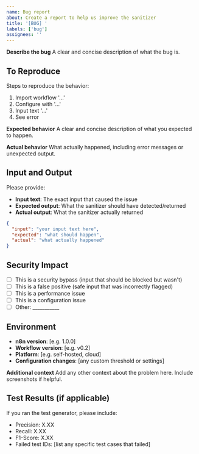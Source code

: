 ```yaml
---
name: Bug report
about: Create a report to help us improve the sanitizer
title: '[BUG] '
labels: ['bug']
assignees: ''
---
```


**Describe the bug**
A clear and concise description of what the bug is.

## To Reproduce

Steps to reproduce the behavior:

1. Import workflow '...'
2. Configure with '...'
3. Input text '...'
4. See error

**Expected behavior**
A clear and concise description of what you expected to happen.

**Actual behavior**
What actually happened, including error messages or unexpected output.

## Input and Output

Please provide:

- **Input text**: The exact input that caused the issue
- **Expected output**: What the sanitizer should have detected/returned
- **Actual output**: What the sanitizer actually returned

```json
{
  "input": "your input text here",
  "expected": "what should happen",
  "actual": "what actually happened"
}
```

## Security Impact

- [ ] This is a security bypass (input that should be blocked but wasn't)
- [ ] This is a false positive (safe input that was incorrectly flagged)
- [ ] This is a performance issue
- [ ] This is a configuration issue
- [ ] Other: ___________

## Environment

- **n8n version**: [e.g. 1.0.0]
- **Workflow version**: [e.g. v0.2]
- **Platform**: [e.g. self-hosted, cloud]
- **Configuration changes**: [any custom threshold or settings]

**Additional context**
Add any other context about the problem here. Include screenshots if helpful.

## Test Results (if applicable)

If you ran the test generator, please include:

- Precision: X.XX
- Recall: X.XX
- F1-Score: X.XX
- Failed test IDs: [list any specific test cases that failed]

